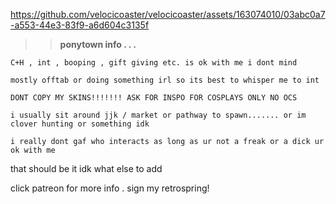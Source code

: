 https://github.com/velocicoaster/velocicoaster/assets/163074010/03abc0a7-a553-44e3-83f9-a6d604c3135f

>> __ponytown info . . .__

``C+H , int , booping , gift giving etc. is ok with me i dont mind``

``mostly offtab or doing something irl so its best to whisper me to int``

``DONT COPY MY SKINS!!!!!!! ASK FOR INSPO FOR COSPLAYS ONLY NO OCS``

``i usually sit around jjk / market or pathway to spawn....... or im clover hunting or something idk``

``i really dont gaf who interacts as long as ur not a freak or a dick ur ok with me``

that should be it idk what else to add

click patreon for more info . sign my retrospring!
